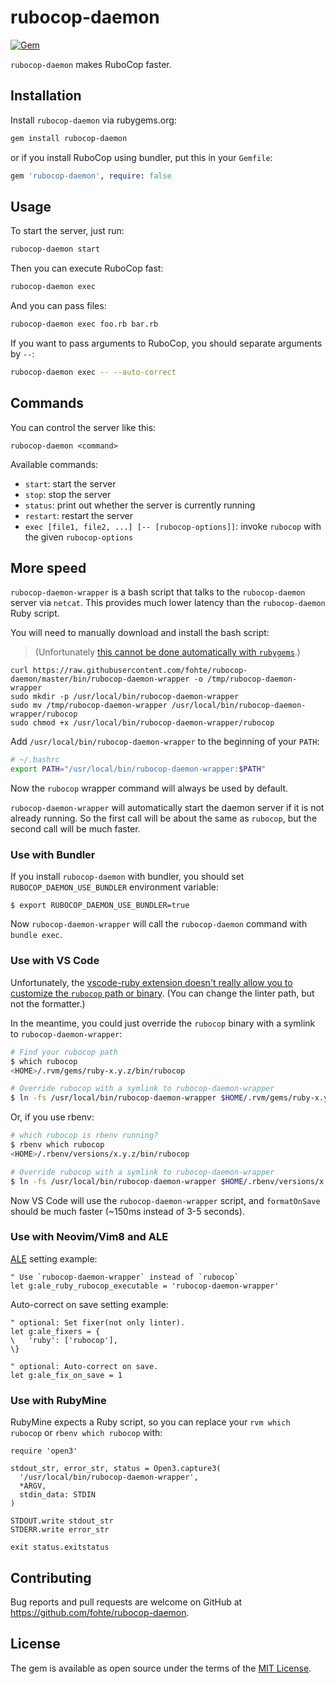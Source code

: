 # rubocop-daemon

[![Gem](https://img.shields.io/gem/v/rubocop-daemon.svg)](https://rubygems.org/gems/rubocop-daemon)

`rubocop-daemon` makes RuboCop faster.

## Installation

Install `rubocop-daemon` via rubygems.org:

```sh
gem install rubocop-daemon
```

or if you install RuboCop using bundler, put this in your `Gemfile`:

```ruby
gem 'rubocop-daemon', require: false
```

## Usage

To start the server, just run:

```sh
rubocop-daemon start
```

Then you can execute RuboCop fast:

```sh
rubocop-daemon exec
```

And you can pass files:

```sh
rubocop-daemon exec foo.rb bar.rb
```

If you want to pass arguments to RuboCop, you should separate arguments by `--`:

```sh
rubocop-daemon exec -- --auto-correct
```

## Commands

You can control the server like this:

```
rubocop-daemon <command>
```

Available commands:

- `start`: start the server
- `stop`: stop the server
- `status`: print out whether the server is currently running
- `restart`: restart the server
- `exec [file1, file2, ...] [-- [rubocop-options]]`: invoke `rubocop` with the given `rubocop-options`

## More speed

`rubocop-daemon-wrapper` is a bash script that talks to the `rubocop-daemon` server via `netcat`. This provides much lower latency than the `rubocop-daemon` Ruby script.

You will need to manually download and install the bash script:

> (Unfortunately [this cannot be done automatically with `rubygems`](https://github.com/rubygems/rubygems/issues/88).)

```
curl https://raw.githubusercontent.com/fohte/rubocop-daemon/master/bin/rubocop-daemon-wrapper -o /tmp/rubocop-daemon-wrapper
sudo mkdir -p /usr/local/bin/rubocop-daemon-wrapper
sudo mv /tmp/rubocop-daemon-wrapper /usr/local/bin/rubocop-daemon-wrapper/rubocop
sudo chmod +x /usr/local/bin/rubocop-daemon-wrapper/rubocop
```

Add `/usr/local/bin/rubocop-daemon-wrapper` to the beginning of your `PATH`:

```bash
# ~/.bashrc
export PATH="/usr/local/bin/rubocop-daemon-wrapper:$PATH"
```

Now the `rubocop` wrapper command will always be used by default.

`rubocop-daemon-wrapper` will automatically start the daemon server if it is not already running. So the first call will be about the same as `rubocop`, but the second call will be much faster.

### Use with Bundler

If you install `rubocop-daemon` with bundler, you should set `RUBOCOP_DAEMON_USE_BUNDLER` environment variable:

```console
$ export RUBOCOP_DAEMON_USE_BUNDLER=true
```

Now `rubocop-daemon-wrapper` will call the `rubocop-daemon` command with `bundle exec`.

### Use with VS Code

Unfortunately, the [vscode-ruby extension doesn't really allow you to customize the `rubocop` path or binary](https://github.com/rubyide/vscode-ruby/issues/413). (You can change the linter path, but not the formatter.)

In the meantime, you could just override the `rubocop` binary with a symlink to `rubocop-daemon-wrapper`:

```bash
# Find your rubocop path
$ which rubocop
<HOME>/.rvm/gems/ruby-x.y.z/bin/rubocop

# Override rubocop with a symlink to rubocop-daemon-wrapper
$ ln -fs /usr/local/bin/rubocop-daemon-wrapper $HOME/.rvm/gems/ruby-x.y.z/bin/rubocop
```

Or, if you use rbenv:

```bash
# which rubocop is rbenv running?
$ rbenv which rubocop
<HOME>/.rbenv/versions/x.y.z/bin/rubocop

# Override rubocop with a symlink to rubocop-daemon-wrapper
$ ln -fs /usr/local/bin/rubocop-daemon-wrapper $HOME/.rbenv/versions/x.y.z/bin/rubocop
```

Now VS Code will use the `rubocop-daemon-wrapper` script, and `formatOnSave` should be much faster (~150ms instead of 3-5 seconds).

### Use with Neovim/Vim8 and ALE

[ALE](https://github.com/w0rp/ale) setting example:

```vim
" Use `rubocop-daemon-wrapper` instead of `rubocop`
let g:ale_ruby_rubocop_executable = 'rubocop-daemon-wrapper'
```

Auto-correct on save setting example:

```vim
" optional: Set fixer(not only linter).
let g:ale_fixers = {
\   'ruby': ['rubocop'],
\}

" optional: Auto-correct on save.
let g:ale_fix_on_save = 1
```

### Use with RubyMine

RubyMine expects a Ruby script, so you can replace your `rvm which rubocop` or `rbenv which rubocop` with:

```
require 'open3'

stdout_str, error_str, status = Open3.capture3(
  '/usr/local/bin/rubocop-daemon-wrapper',
  *ARGV,
  stdin_data: STDIN
)

STDOUT.write stdout_str
STDERR.write error_str

exit status.exitstatus
```

## Contributing

Bug reports and pull requests are welcome on GitHub at https://github.com/fohte/rubocop-daemon.

## License

The gem is available as open source under the terms of the [MIT License](https://opensource.org/licenses/MIT).
